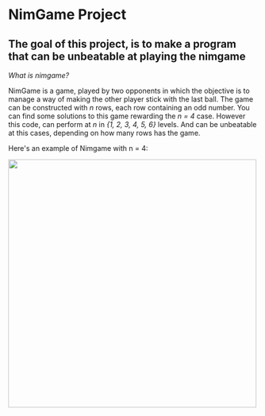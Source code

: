 # NimGame Project
## The goal of this project, is to make a program that can be unbeatable at playing the nimgame
*What is nimgame?*

NimGame is a game, played by two opponents in which the objective is to manage a way of making the other player stick with the last ball. 
The game can be constructed with _n_ rows, each row containing an odd number. You can find some solutions to this game rewarding the _n = 4_ case. However this code, can perform at _n_ in _{1, 2, 3, 4, 5, 6}_ levels. And can be unbeatable at this cases, depending on how many rows has the game. 

Here's an example of Nimgame with n = 4:
 
<img src="https://upload.wikimedia.org/wikipedia/commons/thumb/f/f6/NimGame.svg/1200px-NimGame.svg.png" width="500" height="500"> 

